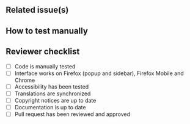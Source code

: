 ## Related issue(s)

<!-- Copy-paste the URL to the related issue(s) if any ("N/A" if not applicable).
  -->

## How to test manually

<!-- List actions (step by step) of what have to be done in order to test your
  -- changes manually ("N/A" if not applicable).
  -->

## Reviewer checklist

<!-- Please don't change or remove this checklist. It will be used by the
  -- reviewer to make sure to not forget important things.
  -- Reviewer: if you think one of the item isn’t applicable to this PR,
  -- please check it anyway.
  -->

- [ ] Code is manually tested
- [ ] Interface works on Firefox (popup and sidebar), Firefox Mobile and Chrome
- [ ] Accessibility has been tested
- [ ] Translations are synchronized
- [ ] Copyright notices are up to date
- [ ] Documentation is up to date
- [ ] Pull request has been reviewed and approved
